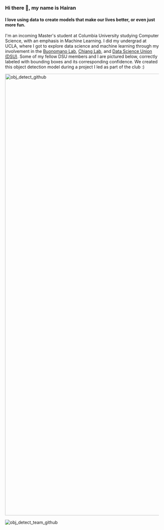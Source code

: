### Hi there 👋, my name is Hairan
#### I love using data to create models that make our lives better, or even just more fun. 

I'm an incoming Master's student at Columbia University studying Computer Science, with an emphasis in Machine Learning. I did my undergrad at UCLA, where I got to explore data science and machine learning through my involvement in the [Buonomano Lab](https://www.buonomanolab.com/), [Chiang Lab](https://www.uclahealth.org/departments/neurosurgery/research/research-scientists/jeffrey-chiang-phd), and [Data Science Union (DSU)](https://datascienceunion.com/). Some of my fellow DSU members and I are pictured below, correctly labeled with bounding boxes and its corresponding confidence. We created this object detection model during a project I led as part of the club :) 

<img width="1440" alt="obj_detect_github" src="https://github.com/user-attachments/assets/c77f8819-c165-4321-a272-96d5163f0f19">

![obj_detect_team_github](https://github.com/user-attachments/assets/857b37f7-022a-411c-8764-4fcf7aff4236)





